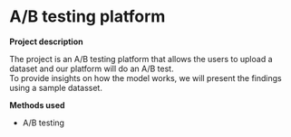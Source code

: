 # A/B testing platform

**Project description** <br />

The project is an A/B testing platform that allows the users to upload a dataset and our platform will do an A/B test. <br />
To provide insights on how the model works, we will present the findings using a sample datasset.

**Methods used** <br />

* A/B testing
